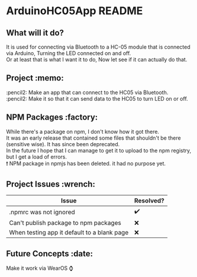 # ArduinoHC05App README
<h2> What will it do?  </h2>
It is used for connecting via Bluetooth to a HC-05 module that is connected via Arduino, Turning the LED connected on and off. <br>
Or at least that is what I want it to do, Now let see if it can actually do that.

<h2> Project :memo: </h2>
:pencil2: Make an app that can connect to the HC05 via Bluetooth. <br>
:pencil2: Make it so that it can send data to the HC05 to turn LED on or off.

<h2> NPM Packages :factory: </h2>
 
 While there's a package on npm, I don't know how it got there.<br> It was an early release that contained some files that shouldn't be there (sensitive wise). It has since been deprecated. <br>
 In the future I hope that I can manage to get it to upload to the npm registry, but I get a load of errors. <br>
 ❗ NPM package in npmjs has been deleted. it had no purpose yet.
 
<h2> Project Issues :wrench: </h2>

| Issue | Resolved? |
| --- | --- |
| .npmrc was not ignored | :heavy_check_mark: |
| Can't publish package to npm packages | :x: | 
| When testing app it default to a blank page | :x: |

<h2> Future Concepts :date: </h2>

 Make it work via WearOS ⌚
